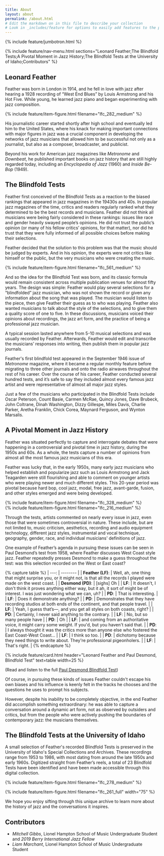 ```yaml
---
title: About
layout: about
permalink: /about.html
# Edit the markdown on in this file to describe your collection
# Look in _includes/feature for options to easily add features to the page
---
```


{% include feature/jumbotron.html %} 

{% include feature/nav-menu.html sections="Leonard Feather;The Blindfold Tests;A Pivotal Moment in Jazz History;The Blindfold Tests at the University of Idaho;Contributors" %}

## Leonard Feather

Feather was born in London in 1914, and he fell in love with jazz after hearing a 1928 recording of “West End Blues” by Louis Armstrong and his Hot Five. 
While young, he learned jazz piano and began experimenting with jazz composition. 

{% include feature/item-figure.html filename="lfc_282_medium" %}

His journalistic career started shortly after high school and eventually led him to the United States, where his knack for making important connections with major figures in jazz was a crucial component in developing the networks of jazz musicians that allowed him to be successful not only as a journalist, but also as a composer, broadcaster, and publicist.

Beyond his work for American jazz magazines like *Metronome* and *Downbeat*, he published important books on jazz history that are still highly regarded today, including an *Encyclopedia of Jazz* (1960) and *Inside Be-Bop* (1949). 

## The Blindfold Tests

Feather first conceived of the Blindfold Tests as a reaction to the biased rankings that appeared in jazz magazines in the 19430s and 40s. 
In popular jazz magazines of the time, critics and readers regularly ranked what they determined to be the best records and musicians. 
Feather did not think all musicians were being fairly considered in these rankings: issues like race and gender heavily swayed people’s opinions.
He did not trust the public’s opinion (or many of his fellow critics’ opinions, for that matter), nor did he trust that they were fully informed of all possible choices before making their selections. 

Feather decided that the solution to this problem was that the music should be judged by experts. 
And in his opinion, the experts were not critics like himself or the public, but the very musicians who were creating the music.

{% include feature/item-figure.html filename="lfc_561_medium" %}

And so the idea for the Blindfold Test was born, and its classic formula would remain consistent across multiple publication venues for almost fifty years. 
The design was simple: Feather would play several selections for a “blindfolded” jazz musician, who was not shown the record or given any information about the song that was played.
The musician would listen to the piece, then give Feather their guess as to who was playing. 
Feather also wanted musicians to talk about the style of the selections, and to give them a quality score of one to five.
In these discussions, musicians voiced their opinions about recordings, the jazz art form, and the practice of being a professional jazz musician.

A typical session lasted anywhere from 5-10 musical selections and was usually recorded by Feather. 
Afterwards, Feather would edit and transcribe the musicians’ responses into writing, then publish them in popular jazz journals.

Feather's first blindfold test appeared in the September 1946 issue of *Metronome* magazine, where it became a regular monthly feature before migrating to three other journals and onto the radio airwaves throughout the rest of his career.
Over the course of his career, Feather conducted several hundred tests, and it’s safe to say they included almost every famous jazz artist and were representative of almost all major jazz styles.

Just a few of the musicians who participated in the Blindfold Tests include Oscar Peterson, Count Basie, Carmen McRae, Quincy Jones, Dave Brubeck, John Coltrane, Dinah Washington, Dizzy Gillespe, Miles Davis, Charlie Parker, Aretha Franklin, Chick Corea, Maynard Ferguson, and Wynton Marsalis.

## A Pivotal Moment in Jazz History

Feather was situated perfectly to capture and interrogate debates that were happening in a controversial and pivotal time in jazz history, during the 1950s and 60s. 
As a whole, the tests capture a number of opinions from almost all the most famous jazz musicians of this era. 

Feather was lucky that, in the early 1950s, many early jazz musicians who helped establish and popularize jazz such as Louis Armstrong and Jack Teagarden were still flourishing and able to comment on younger artists who were playing newer and much different styles. 
This 20-year period was pivotal because hard bop, cool jazz, modal, free jazz, avant-garde, fusion, and other styles emerged and were being developed.

<div class="row">
<div class="col-md-6">
{% include feature/item-figure.html filename="lfc_328_medium" %}
</div>
<div class="col-md-6">
{% include feature/item-figure.html filename="lfc_216_medium" %}
</div>
</div>

Through the tests, artists commented on nearly every issue in jazz, even those that were sometimes controversial in nature. 
These include, but are not limited to, music criticism, aesthetics, recording and audio equipment technology, different jazz styles, instrumental and vocal technique, geography, gender, race, and individual musicians' definitions of jazz. 

One example of Feather’s agenda in pursuing these issues can be seen in Paul Desmond’s test from 1958, where Feather discusses West Coast style jazz. Feather repeatedly presses Desmond to make a guess throughout the test: was this selection recorded on the West or East coast?

{% capture table %}
|     ---: | -------- |
| **Feather (LF)**: | Well, ah, one thing that might surprise you, or it might not, is that all the records I played were made on the west coast. |
| **Desmond (PD)**: | [sighs] Oh |
| **LF**: | It doesn't, I don't think it proves anything either way, but it ah, it sort of might be of interest. I was just wondering what we can, uh? |
| **PD**: | That is interesting. |
| **LF**: | Does it demonstrate anything? |
| **PD**: | Demonstrates that they have recording studios at both ends of the continent, and that people travel. |
| **LF**: | Yeah, I guess that’s—, and you get all styles on both coasts, right? |
| **PD**: | Certainly, I never said anything to the contrary. |
| **LF**: | No, but so many people have |
| **PD**: | Oh |
| **LF**: | and coming from an authoritative voice, it might carry some weight. If you'd, but you haven't said that. |
| **PD**: | I always thought it was the critics more than anyone else who fostered the East Coast-West Coast… |
| **LF**: | I think so too. |
| **PD**: | dichotomy because they need things to write about. They're professional pigeonholers. |
| **LF**: | That's right. |
{% endcapture %}

<div class="row justify-content-center py-3">
<div class="col-md-8">
{% include feature/card.html header="Leonard Feather and Paul Desmond, Blindfold Test" text=table width=25 %}
</div>
</div>

(Read and listen to the full [Paul Desmond Blindfold Test](/digital/blindfold/items/blindfold005.html)) 

Of course, in pursuing these kinds of issues Feather couldn't escape his own biases and his influence is keenly felt in the tracks he chooses and the questions he uses to prompt his subjects. 

However, despite his inability to be completely objective, in the end Feather did accomplish something extraordinary: he was able to capture a conversation around a dynamic art form, not as observed by outsiders and critics, but from the people who were actively pushing the boundaries of contemporary jazz: the musicians themselves. 

## The Blindfold Tests at the University of Idaho

A small selection of Feather's recorded Blindfold Tests is preserved in the University of Idaho's Special Collections and Archives. 
These recordings range from 1953 to 1986, with most dating from around the late 1950s and early 1960s. 
Digitized straight from Feather’s reels, a total of 23 Blindfold Tests have been identified and have been made accessible through this digital collection.

{% include feature/item-figure.html filename="lfc_278_medium" %}

{% include feature/item-figure.html filename="lfc_261_full" width="75" %}

We hope you enjoy sifting through this unique archive to learn more about the history of jazz and the conversations it inspires.


## Contributors

- *Mitchell Gibbs*, Lionel Hampton School of Music Undergraduate Student and *2019 Berry International Jazz Fellow*
- *Liam Marchant*, Lionel Hampton School of Music Undergraduate Student

<div class="clearfix"></div>